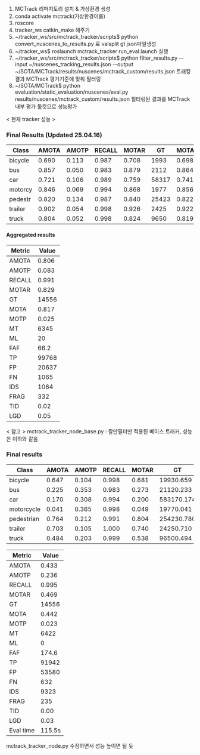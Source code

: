 1. MCTrack 리퍼지토리 설치 & 가상환경 생성
2. conda activate mctrack(가상환경이름)
3. roscore
4. tracker_ws catkin_make 해주기
5. ~/tracker_ws/src/mctrack_tracker/scripts$ python convert_nuscenes_to_results.py 로 valsplit gt json파일생성 
6. ~/tracker_ws$ roslaunch mctrack_tracker run_eval.launch 실행
7. ~/tracker_ws/src/mctrack_tracker/scripts$ python filter_results.py   --input ~/nuscenes_tracking_results.json   --output ~/SOTA/MCTrack/results/nuscenes/mctrack_custom/results.json 트래킹 결과 MCTrack 평가기준에 맞춰 필터링
8. ~/SOTA/MCTrack$ python evaluation/static_evaluation/nuscenes/eval.py results/nuscenes/mctrack_custom/results.json 필터링된 결과를 MCTrack 내부 평가 툴킷으로 성능평가


   
< 현재 tracker 성능 >
### Final Results (Updated 25.04.16)

| Class     | AMOTA | AMOTP | RECALL | MOTAR | GT    | MOTA  | MOTP  | MT   | ML | FAF  | TP    | FP    | FN   | IDS | FRAG | TID  | LGD  |
|-----------|-------|-------|--------|-------|-------|-------|-------|------|----|------|--------|--------|------|-----|------|------|------|
| bicycle   | 0.690 | 0.113 | 0.987  | 0.708 | 1993  | 0.698 | 0.065 | 153  | 0  | 37.5 | 1965   | 574    | 26   | 2   | 5    | 0.04 | 0.07 |
| bus       | 0.857 | 0.050 | 0.983  | 0.879 | 2112  | 0.864 | 0.000 | 106  | 1  | 15.9 | 2077   | 252    | 35   | 0   | 2    | 0.00 | 0.05 |
| car       | 0.721 | 0.106 | 0.989  | 0.759 | 58317 | 0.741 | 0.006 | 3611 | 13 | 237.4| 56903  | 13713  | 649  | 765 | 213  | 0.02 | 0.07 |
| motorcy   | 0.846 | 0.069 | 0.994  | 0.868 | 1977  | 0.856 | 0.020 | 132  | 0  | 18.7 | 1949   | 257    | 12   | 16  | 3    | 0.02 | 0.03 |
| pedestr   | 0.820 | 0.134 | 0.987  | 0.840 | 25423 | 0.822 | 0.081 | 1670 | 6  | 90.6 | 24865  | 3974   | 318  | 240 | 102  | 0.02 | 0.06 |
| trailer   | 0.902 | 0.054 | 0.998  | 0.926 | 2425  | 0.922 | 0.004 | 133  | 0  | 18.1 | 2417   | 180    | 4    | 4   | 0    | 0.02 | 0.02 |
| truck     | 0.804 | 0.052 | 0.998  | 0.824 | 9650  | 0.819 | 0.002 | 540  | 0  | 45.4 | 9592   | 1687   | 21   | 37  | 7    | 0.00 | 0.02 |

#### Aggregated results

| Metric     | Value  |
|------------|--------|
| AMOTA      | 0.806  |
| AMOTP      | 0.083  |
| RECALL     | 0.991  |
| MOTAR      | 0.829  |
| GT         | 14556  |
| MOTA       | 0.817  |
| MOTP       | 0.025  |
| MT         | 6345   |
| ML         | 20     |
| FAF        | 66.2   |
| TP         | 99768  |
| FP         | 20637  |
| FN         | 1065   |
| IDS        | 1064   |
| FRAG       | 332    |
| TID        | 0.02   |
| LGD        | 0.05   |



< 참고 >
mctrack_tracker_node_base.py : 칼만필터만 적용된 베이스 트래커, 성능은 이하와 같음
### Final results

| Class     | AMOTA | AMOTP | RECALL | MOTAR |   GT     | MOTA | MOTP | MT   | ML |  FAF  |   TP   |    FP     |  FN  | IDS | FRAG |  TID |  LGD |
|-----------|-------|-------|--------|-------|----------|------|------|------|----|-------|--------|-----------|------|-----|------|------|------|
| bicycle   | 0.647 | 0.104 | 0.998  | 0.681 | 19930.659| 0.004|      | 156  | 0  |  41.3 |  1927  |   614     | 462  |  3  |      | 0.00 | 0.01 |
| bus       | 0.225 | 0.353 | 0.983  | 0.273 | 21120.233| 0.004|      | 106  | 0  |  84.4 |  1803  | 131135    |      |274  |  4   | 0.00 | 0.11 |
| car       | 0.170 | 0.308 | 0.994  | 0.200 |583170.174| 0.009|      | 3670 | 0  | 702.8 | 50712  |40554338   |      |7267 | 123  | 0.00 | 0.04 |
| motorcycle| 0.041 | 0.365 | 0.998  | 0.049 | 19770.041| 0.019|      | 132  | 0  | 111.4 |  1659  |15774314   |      | 2   |      | 0.00 | 0.01 |
| pedestrian| 0.764 | 0.212 | 0.991  | 0.804 |254230.780| 0.118|      | 1684 | 0  | 110.8 | 24662  | 4830240   |      |521  |  98  | 0.00 | 0.05 |
| trailer   | 0.703 | 0.105 | 1.000  | 0.740 | 24250.710| 0.006|      | 133  | 0  |  60.6 |  2327  |   606     |  98  | 0   |      | 0.00 | 0.00 |
| truck     | 0.484 | 0.203 | 0.999  | 0.538 | 96500.494| 0.003|      | 541  | 0  | 110.8 |  8852  |  408811   |      | 787 |  5   | 0.00 | 0.01 |


| Metric | Value  |
|--------|--------|
| AMOTA  | 0.433  |
| AMOTP  | 0.236  |
| RECALL | 0.995  |
| MOTAR  | 0.469  |
| GT     | 14556  |
| MOTA   | 0.442  |
| MOTP   | 0.023  |
| MT     | 6422   |
| ML     | 0      |
| FAF    | 174.6  |
| TP     | 91942  |
| FP     | 53580  |
| FN     | 632    |
| IDS    | 9323   |
| FRAG   | 235    |
| TID    | 0.00   |
| LGD    | 0.03   |
| Eval time | 115.5s |
 



mctrack_tracker_node.py 수정하면서 성능 높이면 될 듯
